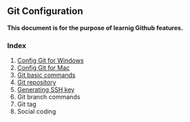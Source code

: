## Git Configuration

**This document is for the purpose of learnig Github features.**


### Index
1. [Config Git for Windows](config-git-for-windows.md)
2. [Config Git for Mac](config-git-for-mac.md)
3. [Git basic commands](git-basic-commands.md)
4. [Git repository](git-repository.md)
5. [Generating SSH key](generating-ssh-key.md)
6. Git branch commands
7. Git tag
8. Social coding 

